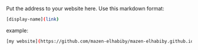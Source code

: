 Put the address to your website here. Use this markdown format:

```bash
[display-name](link)
```

example:
```bash
[my website](https://github.com/mazen-elhabiby/mazen-elhabiby.github.io.git)
```
